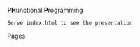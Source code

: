 **PH**unctional **P**rogramming

`Serve index.html to see the presentation`

[Pages](https://lalabuy948.github.io/php_functional_way/)